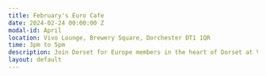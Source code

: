 ```yaml
---
title: February's Euro Cafe
date: 2024-02-24 00:00:00 Z
modal-id: April
location: Vivo Lounge, Brewery Square, Dorchester DT1 1QR
time: 3pm to 5pm
description: Join Dorset for Europe members in the heart of Dorset at Vivo Lounge in Brewery Square, Dorchester for the first Euro Cafe of the year!
layout: default
---
```

